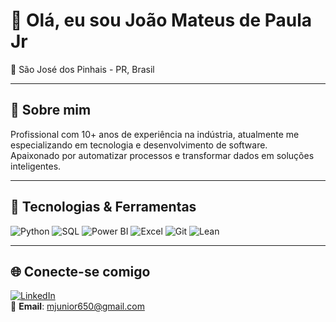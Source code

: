 # 👋 Olá, eu sou João Mateus de Paula Jr
  
📍 São José dos Pinhais - PR, Brasil  

---
## 📌 Sobre mim
Profissional com 10+ anos de experiência na indústria, atualmente me especializando em tecnologia e desenvolvimento de software.  
Apaixonado por automatizar processos e transformar dados em soluções inteligentes.  

---
## 🚀 Tecnologias & Ferramentas

![Python](https://img.shields.io/badge/Python-3776AB?style=for-the-badge&logo=python&logoColor=white)
![SQL](https://img.shields.io/badge/SQL-336791?style=for-the-badge&logo=postgresql&logoColor=white)
![Power BI](https://img.shields.io/badge/Power_BI-F2C811?style=for-the-badge&logo=powerbi&logoColor=black)
![Excel](https://img.shields.io/badge/Excel-217346?style=for-the-badge&logo=microsoft-excel&logoColor=white)
![Git](https://img.shields.io/badge/Git-F05032?style=for-the-badge&logo=git&logoColor=white)
![Lean](https://img.shields.io/badge/Lean_Manufacturing-009688?style=for-the-badge&logo=leanpub&logoColor=white)

---



## 🌐 Conecte-se comigo  
[![LinkedIn](https://img.shields.io/badge/LinkedIn-0e76a8?style=for-the-badge&logo=linkedin&logoColor=white)](https://www.linkedin.com/in/joão-mateus-de-paula-jr)  
📧 **Email**: mjunior650@gmail.com  
